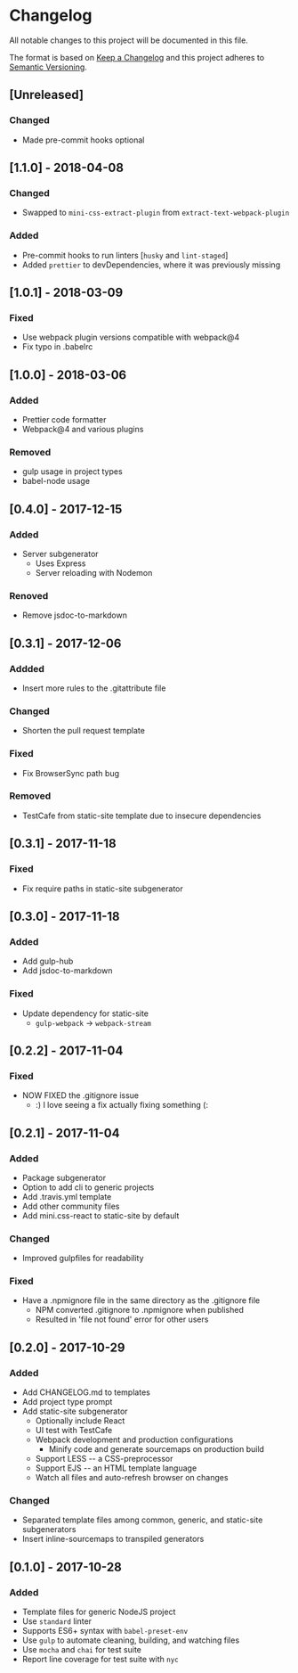# Changelog

All notable changes to this project will be documented in this file.

The format is based on [Keep a Changelog](http://keepachangelog.com/en/1.0.0/)
and this project adheres to [Semantic Versioning](http://semver.org/spec/v2.0.0.html).

## [Unreleased]

### Changed

* Made pre-commit hooks optional

## [1.1.0] - 2018-04-08

### Changed

* Swapped to `mini-css-extract-plugin` from `extract-text-webpack-plugin`

### Added

* Pre-commit hooks to run linters [`husky` and `lint-staged`]
* Added `prettier` to devDependencies, where it was previously missing

## [1.0.1] - 2018-03-09

### Fixed

* Use webpack plugin versions compatible with webpack@4
* Fix typo in .babelrc

## [1.0.0] - 2018-03-06

### Added

* Prettier code formatter
* Webpack@4 and various plugins

### Removed

* gulp usage in project types
* babel-node usage

## [0.4.0] - 2017-12-15

### Added

* Server subgenerator
  * Uses Express
  * Server reloading with Nodemon

### Renoved

* Remove jsdoc-to-markdown

## [0.3.1] - 2017-12-06

### Addded

* Insert more rules to the .gitattribute file

### Changed

* Shorten the pull request template

### Fixed

* Fix BrowserSync path bug

### Removed

* TestCafe from static-site template due to insecure dependencies

## [0.3.1] - 2017-11-18

### Fixed

* Fix require paths in static-site subgenerator

## [0.3.0] - 2017-11-18

### Added

* Add gulp-hub
* Add jsdoc-to-markdown

### Fixed

* Update dependency for static-site
  * `gulp-webpack` -> `webpack-stream`

## [0.2.2] - 2017-11-04

### Fixed

* NOW FIXED the .gitignore issue
  * :) I love seeing a fix actually fixing something (:

## [0.2.1] - 2017-11-04

### Added

* Package subgenerator
* Option to add cli to generic projects
* Add .travis.yml template
* Add other community files
* Add mini.css-react to static-site by default

### Changed

* Improved gulpfiles for readability

### Fixed

* Have a .npmignore file in the same directory as the .gitignore file
  * NPM converted .gitignore to .npmignore when published
  * Resulted in 'file not found' error for other users

## [0.2.0] - 2017-10-29

### Added

* Add CHANGELOG.md to templates
* Add project type prompt
* Add static-site subgenerator
  * Optionally include React
  * UI test with TestCafe
  * Webpack development and production configurations
    * Minify code and generate sourcemaps on production build
  * Support LESS -- a CSS-preprocessor
  * Support EJS -- an HTML template language
  * Watch all files and auto-refresh browser on changes

### Changed

* Separated template files among common, generic, and static-site subgenerators
* Insert inline-sourcemaps to transpiled generators

## [0.1.0] - 2017-10-28

### Added

* Template files for generic NodeJS project
* Use `standard` linter
* Supports ES6+ syntax with `babel-preset-env`
* Use `gulp` to automate cleaning, building, and watching files
* Use `mocha` and `chai` for test suite
* Report line coverage for test suite with `nyc`
